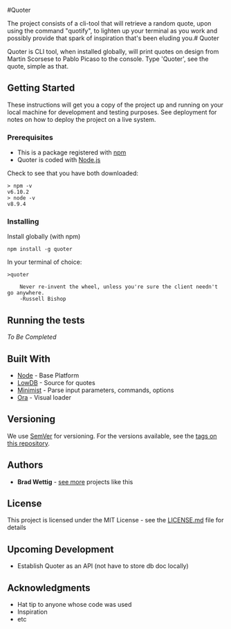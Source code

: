 #Quoter

The project consists of a cli-tool that will retrieve a random quote, upon using the command "quotify", to lighten up your terminal as you work and possibly provide that spark of inspiration that's been eluding you.# Quoter

Quoter is CLI tool, when installed globally, will print quotes on design from Martin Scorsese to Pablo Picaso to the console.
Type 'Quoter', see the quote, simple as that.

## Getting Started

These instructions will get you a copy of the project up and running on your local machine for development and testing purposes. See deployment for notes on how to deploy the project on a live system.

### Prerequisites

- This is a package registered with [npm](https://www.npmjs.com/get-npm)
- Quoter is coded with [Node.js](https://nodejs.org/en/download/)

Check to see that you have both downloaded:

```
> npm -v
v6.10.2
> node -v
v8.9.4
```

### Installing

Install globally (with npm)

```
npm install -g quoter
```

In your terminal of choice:

```
>quoter

    Never re-invent the wheel, unless you're sure the client needn't go anywhere.
    -Russell Bishop

```

## Running the tests

_To Be Completed_

## Built With

- [Node](http://www.dropwizard.io/1.0.2/docs/) - Base Platform
- [LowDB](https://maven.apache.org/) - Source for quotes
- [Minimist](https://rometools.github.io/rome/) - Parse input parameters, commands, options
- [Ora](https://rometools.github.io/rome/) - Visual loader

## Versioning

We use [SemVer](http://semver.org/) for versioning. For the versions available, see the [tags on this repository](https://github.com/bradford-james/quoter/tags).

## Authors

- **Brad Wettig** - [see more](https://www.bwettig.com/) projects like this

## License

This project is licensed under the MIT License - see the [LICENSE.md](LICENSE.md) file for details

## Upcoming Development

- Establish Quoter as an API (not have to store db doc locally)

## Acknowledgments

- Hat tip to anyone whose code was used
- Inspiration
- etc
